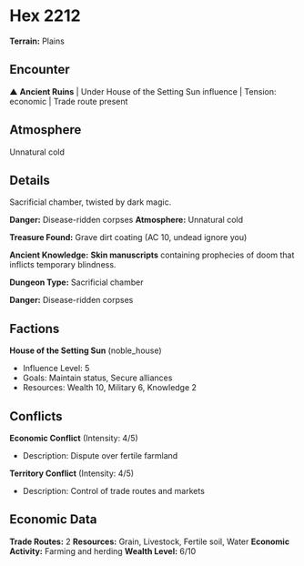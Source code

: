 # Hex 2212

**Terrain:** Plains

## Encounter
▲ **Ancient Ruins** | Under House of the Setting Sun influence | Tension: economic | Trade route present

## Atmosphere
Unnatural cold

## Details
Sacrificial chamber, twisted by dark magic.

**Danger:** Disease-ridden corpses
**Atmosphere:** Unnatural cold

**Treasure Found:** Grave dirt coating (AC 10, undead ignore you)

**Ancient Knowledge:** **Skin manuscripts** containing prophecies of doom that inflicts temporary blindness.

**Dungeon Type:** Sacrificial chamber

**Danger:** Disease-ridden corpses

## Factions
**House of the Setting Sun** (noble_house)
- Influence Level: 5
- Goals: Maintain status, Secure alliances
- Resources: Wealth 10, Military 6, Knowledge 2

## Conflicts
**Economic Conflict** (Intensity: 4/5)
- Description: Dispute over fertile farmland

**Territory Conflict** (Intensity: 4/5)
- Description: Control of trade routes and markets

## Economic Data
**Trade Routes:** 2
**Resources:** Grain, Livestock, Fertile soil, Water
**Economic Activity:** Farming and herding
**Wealth Level:** 6/10
